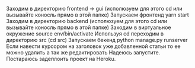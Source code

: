 Заходим в директорию frontend -> gui (исполюзуем для этого cd или вызывайте коносль прямо в этой папке)
Запускаем фронтенд yarn start
Заходим в директорию backend (исполюзуем для этого cd или вызывайте коносль прямо в этой папке)
Заходим в виртуальное окружение source env/bin/activate
Используя cd переходим в директорию src (cd src)
Запускаем бекенд python manage.py runserver
Если навести курсором на заголовок уже добавленной статьи то ее можно удалить а так же редактировать
Надеюсь запустите.
Постараюсь задеплоить проект на Heroku.

